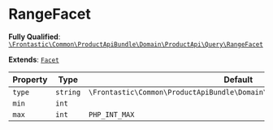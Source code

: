 #  RangeFacet

**Fully Qualified**: [`\Frontastic\Common\ProductApiBundle\Domain\ProductApi\Query\RangeFacet`](../../../../../../src/php/ProductApiBundle/Domain/ProductApi/Query/RangeFacet.php)

**Extends**: [`Facet`](Facet.md)

Property|Type|Default|Description
--------|----|-------|-----------
`type`|`string`|`\Frontastic\Common\ProductApiBundle\Domain\ProductApi\Facets::TYPE_RANGE`|
`min`|`int`||
`max`|`int`|`PHP_INT_MAX`|

